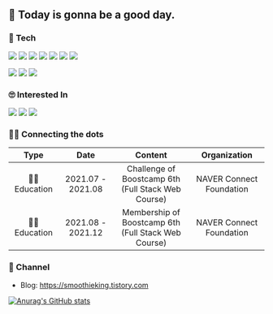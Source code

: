 ## 👏 Today is gonna be a good day.

### 🔨 Tech
<img src="https://img.shields.io/badge/Javascript-black?style=flat-square&logo=Javascript&logoColor=white"/></a>
<img src="https://img.shields.io/badge/Express-black?style=flat-square&logo=Express"/></a>
<img src="https://img.shields.io/badge/Node.js-2e7d32?style=flat-square&logo=Node.js&logoColor=black"/></a>
<img src="https://img.shields.io/badge/React-blue?style=flat-square&logo=React"/></a>
<img src="https://img.shields.io/badge/Storybook-ad1457?style=flat-square&logo=Storybook&logoColor=white"/></a>
<img src="https://img.shields.io/badge/MySQL-informational?style=flat-square&logo=MySQL&logoColor=black"/></a>
<img src="https://img.shields.io/badge/Python-informational?style=flat-square&logo=Python&logoColor=white"/></a>

<img src="https://img.shields.io/badge/VSCode-informational?style=flat-square&logo=Visual Studio Code&logoColor=white"/></a>
<img src="https://img.shields.io/badge/Slack-560027?style=flat-square&logo=Slack&logoColor=white"/></a>
<img src="https://img.shields.io/badge/Github-black?style=flat-square&logo=Github&logoColor=white"/></a>


### 🙄 Interested In
<img src="https://img.shields.io/badge/Design System-ad1457?style=flat-square"/></a>
<img src="https://img.shields.io/badge/Functional Programming-2e7d32?style=flat-square"/></a>
<img src="https://img.shields.io/badge/Recoil-informational?style=flat-square"/></a>

### 🚴‍♀️ Connecting the dots

|Type|Date|Content|Organization|
|:---:|:---:|:---:|:---:|
|👨‍🎓 Education|2021.07 - 2021.08|Challenge of Boostcamp 6th </br> (Full Stack Web Course) |NAVER Connect Foundation|
|👨‍🎓 Education|2021.08 - 2021.12|Membership of Boostcamp 6th </br> (Full Stack Web Course) |NAVER Connect Foundation|


### 👀 Channel
- Blog: https://smoothieking.tistory.com

[![Anurag's GitHub stats](https://github-readme-stats.vercel.app/api?username=mugglim&count_private=true&theme=dracula)](https://github.com/anuraghazra/github-readme-stats)
